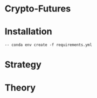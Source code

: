 # Crypto-Futures

# Installation 
	-- conda env create -f requirements.yml

# Strategy 



# Theory

